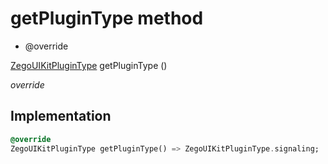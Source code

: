 


# getPluginType method







- @override

[ZegoUIKitPluginType](../../zego_uikit_prebuilt_live_audio_room/ZegoUIKitPluginType.md) getPluginType
()

_<span class="feature">override</span>_






## Implementation

```dart
@override
ZegoUIKitPluginType getPluginType() => ZegoUIKitPluginType.signaling;
```







